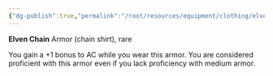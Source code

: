 ```yaml
---
{"dg-publish":true,"permalink":"/root/resources/equipment/clothing/elven-chain/","title":"Elven Chain"}
---
```


**Elven Chain**
Armor (chain shirt), rare

You gain a +1 bonus to AC while you wear this armor. You are considered proficient with this armor even if you lack proficiency with medium armor.